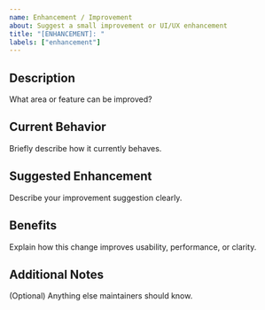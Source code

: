 ```yaml
---
name: Enhancement / Improvement
about: Suggest a small improvement or UI/UX enhancement
title: "[ENHANCEMENT]: "
labels: ["enhancement"]
---
```


## Description

What area or feature can be improved?

## Current Behavior

Briefly describe how it currently behaves.

## Suggested Enhancement

Describe your improvement suggestion clearly.

## Benefits

Explain how this change improves usability, performance, or clarity.

## Additional Notes

(Optional) Anything else maintainers should know.
